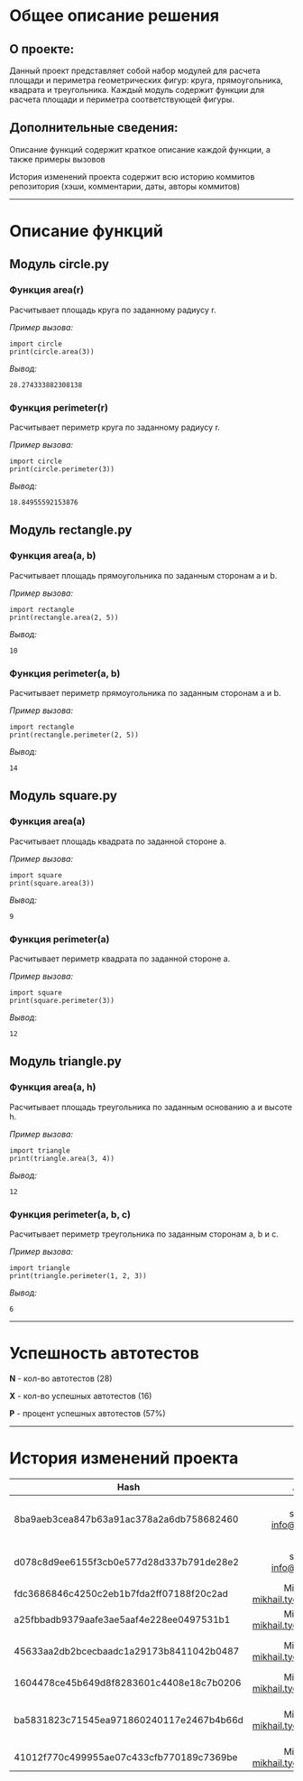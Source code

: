 # Общее описание решения

## О проекте:

Данный проект представляет собой набор модулей для расчета площади и периметра геометрических фигур: круга, прямоугольника, квадрата и треугольника. Каждый модуль содержит функции для расчета площади и периметра соответствующей фигуры.  

## Дополнительные сведения:

Описание функций содержит краткое описание каждой функции, а также примеры вызовов  


История изменений проекта содержит всю историю коммитов репозитория (хэши, комментарии, даты, авторы коммитов)  

---

# Описание функций  

## Модуль circle.py  
### **Функция area(r)**  

Расчитывает площадь круга по заданному радиусу r.  

_Пример вызова:_  
```
import circle
print(circle.area(3))  
```  
_Вывод:_  
```
28.274333882308138  
```
### **Функция perimeter(r)**  

Расчитывает периметр круга по заданному радиусу r.  

_Пример вызова:_  
```
import circle
print(circle.perimeter(3))  
```  
_Вывод:_  
```
18.84955592153876  
```
    
## Модуль rectangle.py  
### **Функция area(a, b)**  

Расчитывает площадь прямоугольника по заданным сторонам a и b.  

_Пример вызова:_  
```
import rectangle
print(rectangle.area(2, 5))  
```  
_Вывод:_  
```
10  
```
### **Функция perimeter(a, b)**  

Расчитывает периметр прямоугольника по заданным сторонам a и b.  

_Пример вызова:_  
```
import rectangle
print(rectangle.perimeter(2, 5))  
```  
_Вывод:_  
```
14  
```
## Модуль square.py  
### **Функция area(a)**  

Расчитывает площадь квадрата по заданной стороне a.  

_Пример вызова:_  
```
import square
print(square.area(3))  
```  
_Вывод:_  
```
9  
```
### **Функция perimeter(a)**  

Расчитывает периметр квадрата по заданной стороне a.  

_Пример вызова:_  
```
import square
print(square.perimeter(3))  
```  
_Вывод_:  
```
12  
```
## Модуль triangle.py  
### **Функция area(a, h)**  

Расчитывает площадь треугольника по заданным основанию a и высоте h.  

_Пример вызова:_  
```
import triangle
print(triangle.area(3, 4))  
```  
_Вывод:_  
```
12  
```
### **Функция perimeter(a, b, c)**  

Расчитывает периметр треугольника по заданным сторонам a, b и c.  

_Пример вызова:_  
```
import triangle
print(triangle.perimeter(1, 2, 3))  
```  
_Вывод:_   
```
6  
```

---

# Успешность автотестов

**N** - кол-во автотестов (28)

**X** - кол-во успешных автотестов (16)

**P** - процент успешных автотестов (57%)

---

# История изменений проекта 

| **Hash**                                | **Author**                            | **Comments**                  |
| ----------------------------------------|:-------------------------------------:| -----------------------------:|
| 8ba9aeb3cea847b63a91ac378a2a6db758682460| smartiqa <info@smartiqa.ru>           | L-03: Circle and square added |
| d078c8d9ee6155f3cb0e577d28d337b791de28e2| smartiqa <info@smartiqa.ru>           | L-03: Docs added              |
| fdc3686846c4250c2eb1b7fda2ff07188f20c2ad| Mikhail Tyo <mikhail.tyolab@gmail.com>| Rectangle added               |
| a25fbbadb9379aafe3ae5aaf4e228ee0497531b1| Mikhail Tyo <mikhail.tyolab@gmail.com>| Rectangle bugfix              |
| 45633aa2db2bcecbaadc1a29173b8411042b0487| Mikhail Tyo <mikhail.tyolab@gmail.com>| docs: add comments to function|
| 1604478ce45b649d8f8283601c4408e18c7b0206| Mikhail Tyo <mikhail.tyolab@gmail.com>| test: add tests               |
| ba5831823c71545ea971860240117e2467b4b66d| Mikhail Tyo <mikhail.tyolab@gmail.com>| docs: change project's log    |
| 41012f770c499955ae07c433cfb770189c7369be| Mikhail Tyo <mikhail.tyolab@gmail.com>| tests: add new tests          |




